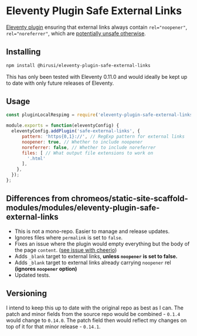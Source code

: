 # Eleventy Plugin Safe External Links

[Eleventy plugin](https://www.11ty.dev/docs/plugins/) ensuring that external links always contain `rel="noopener"`, `rel="noreferrer"`, which are [potentially unsafe otherwise](https://web.dev/external-anchors-use-rel-noopener/).

## Installing

```bash
npm install @hirusi/eleventy-plugin-safe-external-links
```

This has only been tested with Eleventy 0.11.0 and would ideally be kept up to date with only future releases of Eleventy.

## Usage

```js
const pluginLocalRespimg = require('eleventy-plugin-safe-external-links');

module.exports = function(eleventyConfig) {
  eleventyConfig.addPlugin('safe-external-links', {
      pattern: 'https{0,1}://', // RegExp pattern for external links
      noopener: true, // Whether to include noopener
      noreferrer: false, // Whether to include noreferrer
      files: [ // What output file extensions to work on
        '.html'
      ],
    },
  });
};
```
## Differences from chromeos/static-site-scaffold-modules/modules/eleventy-plugin-safe-external-links

* This is not a mono-repo. Easier to manage and release updates.
* Ignores files where `permalink` is set to `false`.
* Fixes an issue where the plugin would empty everything but the body of the page `content`. ([see issue with cheerio](https://github.com/cheeriojs/cheerio/issues/1031))
* Adds `_blank` target to external links, __unless `noopener` is set to false.__
* Adds `_blank` target to external links already carrying `noopener` rel __(ignores `noopener` option)__
* Updated tests.

## Versioning

I intend to keep this up to date with the original repo as best as I can. The patch and minor fields from the source repo would be combined - `0.1.4` would change to `0.14.0`. The patch field then would reflect my changes on top of it for that minor release - `0.14.1`.